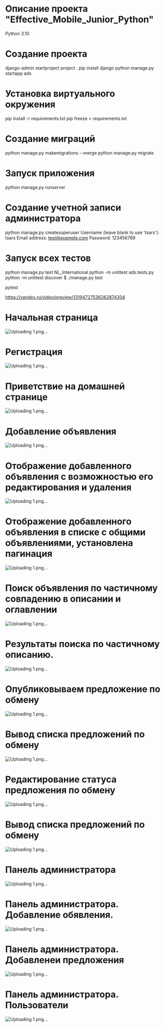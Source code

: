 #  Описание проекта "Effective_Mobile_Junior_Python" 
Python 3.10

# Создание проекта
django-admin startproject project .
pip install django
python manage.py startapp ads

# Установка виртуального окружения
pip install -r requirements.txt
pip freeze > requirements.txt

# Создание миграций
python manage.py makemigrations --merge
python manage.py migrate

# Запуск приложения 
python manage.py runserver

# Создание учетной записи администратора
python manage.py createsuperuser
Username (leave blank to use 'tsars'): tsars
Email address: test@example.com
Password: 123456789


# Запуск всех тестов
python manage.py test NL_International
python -m unittest ads.tests.py
python -m unittest discover
$ ./manage.py test   

pytest

https://yandex.ru/video/preview/13194727536262874304


# Начальная страница
![Uploading 1.png…](https://github.com/SergeyTsVL/Effective_Mobile_Junior_Python/blob/main/images/1.png)
# Регистрация
![Uploading 1.png…](https://github.com/SergeyTsVL/Effective_Mobile_Junior_Python/blob/main/images/2.png)
# Приветствие на домашней странице
![Uploading 1.png…](https://github.com/SergeyTsVL/Effective_Mobile_Junior_Python/blob/main/images/3.png)
# Добавление объявления
![Uploading 1.png…](https://github.com/SergeyTsVL/Effective_Mobile_Junior_Python/blob/main/images/4.png)
# Отображение добавленного объявления с возможностью его редактирования и удаления
![Uploading 1.png…](https://github.com/SergeyTsVL/Effective_Mobile_Junior_Python/blob/main/images/5.png)
# Отображение добавленного объявления в списке с общими объявлениями, установлена пагинация
![Uploading 1.png…](https://github.com/SergeyTsVL/Effective_Mobile_Junior_Python/blob/main/images/6.png)
# Поиск объявления по частичному совпадению в описании и оглавлении
![Uploading 1.png…](https://github.com/SergeyTsVL/Effective_Mobile_Junior_Python/blob/main/images/7.png)
# Результаты поиска по частичному описанию.
![Uploading 1.png…](https://github.com/SergeyTsVL/Effective_Mobile_Junior_Python/blob/main/images/8.png)
# Опубликовываем предложение по обмену
![Uploading 1.png…](https://github.com/SergeyTsVL/Effective_Mobile_Junior_Python/blob/main/images/9.png)
# Вывод списка предложений по обмену
![Uploading 1.png…](https://github.com/SergeyTsVL/Effective_Mobile_Junior_Python/blob/main/images/10.png)
# Редактирование статуса предложения по обмену
![Uploading 1.png…](https://github.com/SergeyTsVL/Effective_Mobile_Junior_Python/blob/main/images/11.png)
# Вывод списка предложений по обмену
![Uploading 1.png…](https://github.com/SergeyTsVL/Effective_Mobile_Junior_Python/blob/main/images/12.png)
# Панель администратора
![Uploading 1.png…](https://github.com/SergeyTsVL/Effective_Mobile_Junior_Python/blob/main/images/13.png)
# Панель администратора. Добавление обявления.
![Uploading 1.png…](https://github.com/SergeyTsVL/Effective_Mobile_Junior_Python/blob/main/images/14.png)
# Панель администратора. Добавленеи предложения
![Uploading 1.png…](https://github.com/SergeyTsVL/Effective_Mobile_Junior_Python/blob/main/images/15.png)
# Панель администратора. Пользователи
![Uploading 1.png…](https://github.com/SergeyTsVL/Effective_Mobile_Junior_Python/blob/main/images/16.png)


<!--                <div class="video-item">-->
<!--                    <h3>{{ ad.title_video }}</h3>-->
<!--                    <video width="320" controls>-->
<!--                        <source src="{{ ad.video_file.url }}" type="video/mp4">-->
<!--                        Ваш браузер не поддерживает тег video.-->
<!--                    </video>-->
<!--                </div>-->
